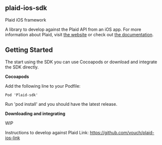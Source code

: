 ## plaid-ios-sdk
Plaid iOS framework

A library to develop against the Plaid API from an iOS app. For more information about Plaid, visit [the website](http://plaid.com) or check out [the documentation](https://plaid.com/docs/).

## Getting Started

The start using the SDK you can use Cocoapods or download and integrate the SDK directly.

**Cocoapods**

Add the following line to your Podfile:

    Pod 'Plaid-sdk'

Run 'pod install' and you should have the latest release.

**Downloading and integrating**

WIP

Instructions to develop against Plaid Link: https://github.com/vouch/plaid-ios-link 
